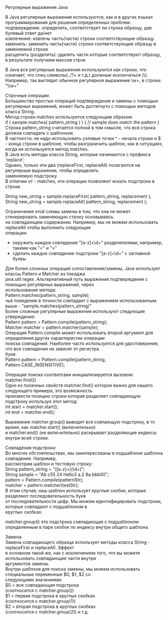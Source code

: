 Регулярные выражения Java

В Java регулярные выражения используются, как и в других языках программирования для решения определенных проблем:  
подтверждение: определить, соответствует ли строка образцу, дав булевый ответ да/нет  
извлечение: извлечь часть(части) строки соответствующие образцу  
заменить: заменить часть(части) строки соответствующие образцу в заменяемой строке  
расщепить (разделить): удалить части которые соответствуют образцу, в результате получаем массив строк  

В Java все регулярные выражения используются как строки, что означает, что спец символы(.,!?+ и т.д.) должные исключаться (\\). Например, так выглядит
обычное регулярное выражение \w+, в строке:
"\\\w+"

Строчные операции.  
Большинство простых операций подтверждения и замены с помощью регулярных выражений, может быть достигнуто с помощью методов класса String.  
Метод строки matches используется следующим образом:  
if ( sample.matches( pattern_string ) ) {
  // sample does match the pattern
}  
Строка pattern_string считается полной в том смысле, что вся строка должна совпадать с шаблоном.  
В частности, не надо использовать узловые точки ^ - начала строки и $ - конца строки в шаблоне, чтобы разграничить шаблон, как в ситуациях, когда не используется метод matches.  
В Java есть методы класса String, которые начинаются с префикса 'replace';   
Однако, только эти два (replaceFirst, replaceAll) полагаются на регулярные выражения, чтобы определить  
заменяемую подстроку.  
В отличии от - matches, эти операции позволяют искать подстроки в строке.  

String new_string = sample.replaceFirst( pattern_string, replacement );  
String new_string = sample.replaceAll( pattern_string, replacement );  

Ограничения этой схемы замены в том, что она не может сгенерировать заменяющую строку основываясь  
на совпадающем содержании. Например, мы не можем использовать replaceAll чтобы выполнить следующие  
операции:  
- окружить каждое совпадение "[a-z]+\d+" разделителями, например, такими как "<" и ">"  
- сделать каждое совпадение подстроки "[a-z]+\d+" с заглавной буквы  

Для более сложных операций сопоставления/замены, Java использует классы Pattern и Matcher из пэкэджа  
java.util.regex. Альтернативный путь выражения подтверждения с помощью регулярных выражений, через  
использование метода:  
Pattern.matches(pattern_string, sample);  
чьё поведение в точности совпадает с выражением использованным выше - "sample.matches(pattern_string)"  
Более сложные регулярные выражения используют следующие утверждение:  
Pattern pattern = Pattern.compile(pattern_string);  
Matcher matcher = pattern.matcher(sample);  
Операция Pattern.compile может использовать второй аргумент для определения других характеристик операции  
поиска совпадений. Наиболее часто используется для удостоверения, что все совпадения не зависят от регистра   
букв:  
Pattern pattern = Pattern.compile(pattern_string, Pattern.CASE_INSENSITIVE);  

Операция поиска соответсвия инициализируется вызовом:  
matcher.find())  
Одно из полезных свойств matcher.find() которое важно для нашего следующего примера, это возможность  
произвести позицию строки которая разделяет совпадающую подстроку используя этот метод:  
int start = matcher.start();  
int end = matcher.end();  

Выражение matcher.group() выводит вся совпающую подстроку, в то время, как matcher.start() (включительно)  
и matcher.end() (не включительно) раскрывает разделяюцие индексы внутри всей строки.  

Совпадения подстроки  
Во многих обстоятельствах, мы заинтересованы в подшаблоне шаблона совпадения. Например,  
рассмотрим шаблон и тестовую строку:  
String pattern_string = "([a-z]+)(\\d+)";  
String sample = "Ab c55 24 Hello3 a.2 8a bbb00";  
pattern = Pattern.compile(patternStr);  
matcher = pattern.matcher(testStr);  
В этом случае, наш шаблон использует круглые скобки, которые разделяют последовательность букв  
от последовательности цифр. Мы можем идентифицировать подстроки, которые совпадают с подшаблоном в  
круглых скобках.  

matcher.group(i) это подстрока совпадающая с подшаблоном определенным в паре скобок по индексу внутри общего шаблона.  

Замена  
Замена совпадающего образца использует методы класса String - replaceFirst и replaceAll. Эффект  
в основном такой же, как с исключением того, что вы можете использовать совпадающие части внутри  
аргументов замены.  
Внутри шаблона для поиска замены, мы можем использовать специальные переменные $0, $1, $2 со  
следующими значениями:  
$0 = вся совпадающая подстрока  
(соотносится с matcher.group())  
$1 = первая подстрока в круглых скобках  
(соотносится с matcher.group(1))  
$2 = вторая подстрока в круглых скобках  
(соотносится с matcher.group(2)) и т.д.  
